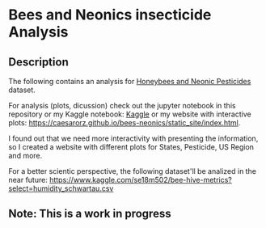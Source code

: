 # Bees and Neonics insecticide Analysis

## Description

The following contains an analysis for [Honeybees and Neonic Pesticides](https://www.kaggle.com/kevinzmith/honey-with-neonic-pesticide) dataset.

For analysis (plots, dicussion) check out the jupyter notebook in this repository or my Kaggle notebook: [Kaggle](https://www.kaggle.com/cesarorz/honey-bees-and-neonicotinoid-insecticides) or my website with interactive plots: https://caesarorz.github.io/bees-neonics/static_site/index.html.

I found out that we need more interactivity with presenting the information, so I created a website with different plots for States, Pesticide, US Region and more.

For a better scientic perspective, the following dataset'll be analized in the near future:
https://www.kaggle.com/se18m502/bee-hive-metrics?select=humidity_schwartau.csv


## Note: This is a work in progress

